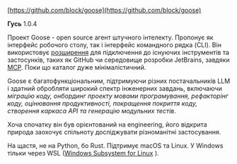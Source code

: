 <!--
date: 2025-02-01T18:31:38
-->

[https://github.com/block/goose](https://github.com/block/goose)

**Гусь**  1.0.4

Проект Goose - open source агент штучного інтелекту. Пропонує як інтерфейс робочого столу, так і інтерфейс командного рядка (CLI). Він використовує [розширення](https://block.github.io/goose/v1/extensions/)  для підключення до існуючих інструментів та застосунків, таких як GitHub чи середовище розробки JetBrains, завдяки [MCP](https://docs.anthropic.com/en/docs/build-with-claude/mcp). Поки що каталог дуже мінімалістичний.

Goose є багатофункціональним, підтримуючи різних постачальників LLM і здатний обробляти широкий спектр інженерних завдань, включаючи 
_міграцію коду, онбординг проекту мовами програмування, рефакторінг коду, оцінювання продуктивності, покращення покриття коду, створення каркаса API та генерацію модульних тестів_. 

Хоча спочатку він був орієнтований на engineering, його відкрита природа заохочує спільноту досліджувати різноманітні застосування.

На щастя, не на Python, бо Rust. Підтримує macOS та Linux. У Windows тільки через WSL ([Windows Subsystem for Linux](https://uk.wikipedia.org/wiki/Windows_Subsystem_for_Linux) ).